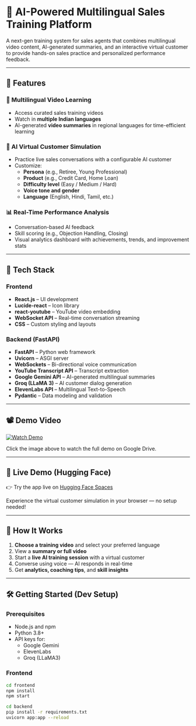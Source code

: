 # 🧠 AI-Powered Multilingual Sales Training Platform

A next-gen training system for sales agents that combines multilingual video content, AI-generated summaries, and an interactive virtual customer to provide hands-on sales practice and personalized performance feedback.

---

## 🚀 Features

### 🎥 Multilingual Video Learning
- Access curated sales training videos
- Watch in **multiple Indian languages**
- AI-generated **video summaries** in regional languages for time-efficient learning

### 🤖 AI Virtual Customer Simulation
- Practice live sales conversations with a configurable AI customer
- Customize:
  - **Persona** (e.g., Retiree, Young Professional)
  - **Product** (e.g., Credit Card, Home Loan)
  - **Difficulty level** (Easy / Medium / Hard)
  - **Voice tone and gender**
  - **Language** (English, Hindi, Tamil, etc.)

### 📊 Real-Time Performance Analysis
- Conversation-based AI feedback
- Skill scoring (e.g., Objection Handling, Closing)
- Visual analytics dashboard with achievements, trends, and improvement stats

---

## 🧰 Tech Stack

### Frontend
- **React.js** – UI development
- **Lucide-react** – Icon library
- **react-youtube** – YouTube video embedding
- **WebSocket API** – Real-time conversation streaming
- **CSS** – Custom styling and layouts

### Backend (FastAPI)
- **FastAPI** – Python web framework
- **Uvicorn** – ASGI server
- **WebSockets** – Bi-directional voice communication
- **YouTube Transcript API** – Transcript extraction
- **Google Gemini API** – AI-generated multilingual summaries
- **Groq (LLaMA 3)** – AI customer dialog generation
- **ElevenLabs API** – Multilingual Text-to-Speech
- **Pydantic** – Data modeling and validation

---
## 📽 Demo Video

[![Watch Demo](https://img.youtube.com/vi/F62kqaaN5Yo/0.jpg)](https://drive.google.com/file/d/1XYiViPNduNUANzVcw3f_PMVDB8J6GxWK/view)

Click the image above to watch the full demo on Google Drive.

---
## 🚀 Live Demo (Hugging Face)

👉 Try the app live on [Hugging Face Spaces](https://huggingface.co/spaces/omprakash8639/Virtual_Customer)

Experience the virtual customer simulation in your browser — no setup needed!

---

## 🧪 How It Works

1. **Choose a training video** and select your preferred language
2. View a **summary or full video**
3. Start a **live AI training session** with a virtual customer
4. Converse using voice — AI responds in real-time
5. Get **analytics, coaching tips**, and **skill insights**

---

## 🛠️ Getting Started (Dev Setup)

### Prerequisites
- Node.js and npm
- Python 3.8+
- API keys for:
  - Google Gemini
  - ElevenLabs
  - Groq (LLaMA3)

### Frontend

```bash
cd frontend
npm install
npm start

cd backend
pip install -r requirements.txt
uvicorn app:app --reload
